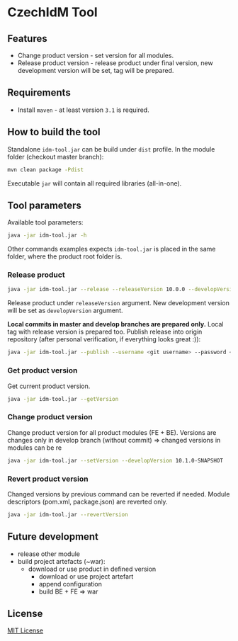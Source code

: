 # CzechIdM Tool

## Features
- Change product version - set version for all modules.
- Release product version - release product under final version, new development version will be set, tag will be prepared.

## Requirements

- Install `maven` - at least version `3.1` is required.

## How to build the tool

Standalone ``idm-tool.jar`` can be build under ``dist`` profile. In the module folder (checkout master branch):

```bash
mvn clean package -Pdist
```

Executable ``jar`` will contain all required libraries (all-in-one).

## Tool parameters

Available tool parameters:

```bash
java -jar idm-tool.jar -h
```

Other commands examples expects ``idm-tool.jar`` is placed in the same folder, where the product root folder is.

### Release product

```bash
java -jar idm-tool.jar --release --releaseVersion 10.0.0 --developVersion 10.1.0-SNAPSHOT
```

Release product under ``releaseVersion`` argument.
New development version will be set as ``developVersion`` argument.

**Local commits in master and develop branches are prepared only.** Local tag with release version is prepared too. Publish release into origin repository (after personal verification, if everything looks great :)):

```bash
java -jar idm-tool.jar --publish --username <git username> --password <git password or developer token>
```

### Get product version

Get current product version.

```bash
java -jar idm-tool.jar --getVersion
```

### Change product version

Change product version for all product modules (FE + BE).
Versions are changes only in develop branch (without commit) => changed versions in modules can be re

```bash
java -jar idm-tool.jar --setVersion --developVersion 10.1.0-SNAPSHOT
```

### Revert product version

Changed versions by previous command can be reverted if needed. Module descriptors (pom.xml, package.json) are reverted only.

```bash
java -jar idm-tool.jar --revertVersion
```

## Future development

- release other module
- build project artefacts (~war):
  - download or use product in defined version
	- download or use project artefart
	- append configuration
	- build BE + FE => war

## License

[MIT License](./LICENSE)
